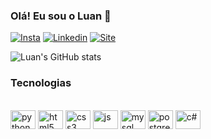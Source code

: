 
### Olá! Eu sou o Luan 👋
 
[![Insta](https://img.shields.io/badge/Instagram-E4405F?style=for-the-badge&logo=instagram&logoColor=white)](https://www.instagram.com/luangoularte_/)
[![Linkedin](https://img.shields.io/badge/LinkedIn-0077B5?style=for-the-badge&logo=linkedin&logoColor=white)](https://www.linkedin.com/in/luangoularte/)
[![Site](https://img.shields.io/website?label=Portfólio&style=for-the-badge&url=https://sujeitoprogramador.com/)](https://luangoularte.github.io/portfolio/)

![Luan's GitHub stats](https://github-readme-stats.vercel.app/api?username=luangoularte&show_icons=true&theme=tokyonight)



### Tecnologias

<div style="display: inline_block"><br/>
    <img align="center" alt="python" height="30" width="40" src="https://cdn.jsdelivr.net/gh/devicons/devicon/icons/python/python-original.svg"/>
    <img align="center" alt="html5" height="30" width="40" src="https://cdn.jsdelivr.net/gh/devicons/devicon/icons/html5/html5-original.svg"/>
    <img align="center" alt="css3" height="30" width="40" src="https://cdn.jsdelivr.net/gh/devicons/devicon/icons/css3/css3-original.svg"/>
    <img align="center" alt="js" height="30" width="40" src="https://cdn.jsdelivr.net/gh/devicons/devicon/icons/javascript/javascript-plain.svg"/>
    <img align="center" alt="mysql" height="30" width="40" src="https://cdn.jsdelivr.net/gh/devicons/devicon/icons/mysql/mysql-original.svg"/>
    <img align="center" alt="postgresql" height="30" width="40" src="https://cdn.jsdelivr.net/gh/devicons/devicon/icons/postgresql/postgresql-original.svg"/>
    <img align="center" alt="c#" height="30" width="40" src="https://cdn.jsdelivr.net/gh/devicons/devicon/icons/csharp/csharp-original.svg"/>
</div>